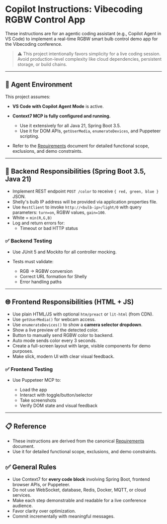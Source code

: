 # Copilot Instructions: Vibecoding RGBW Control App

These instructions are for an agentic coding assistant (e.g., Copilot Agent in VS Code) to implement a real-time RGBW smart bulb control demo app for the Vibecoding conference.

> ⚠️ This project intentionally favors simplicity for a live coding session. Avoid production-level complexity like cloud dependencies, persistent storage, or build chains.

---

## 🧠 Agent Environment

This project assumes:

* **VS Code with Copilot Agent Mode** is active.
* **Context7 MCP is fully configured and running.**

  * Use it extensively for all Java 21, Spring Boot 3.5.
  * Use it for DOM APIs, `getUserMedia`, `enumerateDevices`, and Puppeteer scripting.

* Refer to the [Requirements](../docs/Requirements.md) document for detailed functional scope, exclusions, and demo constraints.
---

## 🔧 Backend Responsibilities (Spring Boot 3.5, Java 21)

* Implement REST endpoint `POST /color` to receive `{ red, green, blue }` JSON.
* Shelly's bulb IP address will be provided via application properties file.
* Use `RestClient` to invoke `http://<bulb-ip>/light/0` with query parameters: `turn=on`, RGBW values, `gain=100`.
* White = `min(R,G,B)`
* Log and return errors for:
  * Timeout or bad HTTP status

### ✅ Backend Testing

* Use JUnit 5 and Mockito for all controller mocking.
* Tests must validate:

  * RGB → RGBW conversion
  * Correct URL formation for Shelly
  * Error handling paths

---

## 🌐 Frontend Responsibilities (HTML + JS)

* Use plain HTML/JS with optional `htm/preact` or `lit-html` (from CDN).
* Use `getUserMedia()` for webcam access.
* Use `enumerateDevices()` to show a **camera selector dropdown**.
* Show a live preview of the detected color.
* Button to manually send RGBW color to backend.
* Auto mode sends color every 3 seconds.
* Create a full-screen layout with large, visible components for demo purposes.
* Make slick, modern UI with clear visual feedback.

### ✅ Frontend Testing

* Use Puppeteer MCP to:

  * Load the app
  * Interact with toggle/button/selector
  * Take screenshots
  * Verify DOM state and visual feedback

---

## 📋 Reference

* These instructions are derived from the canonical [Requirements](../docs/Requirements.md) document.
* Use it for detailed functional scope, exclusions, and demo constraints.

## ✅ General Rules

* Use Context7 for **every code block** involving Spring Boot, frontend browser APIs, or Puppeteer.
* Do not use WebSocket, database, Redis, Docker, MQTT, or cloud services.
* Make each step demonstrable and readable for a live conference audience.
* Favor clarity over optimization.
* Commit incrementally with meaningful messages.
